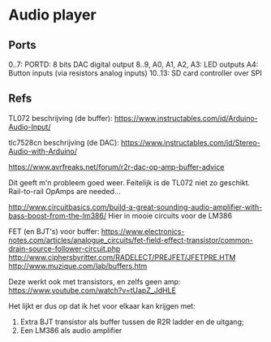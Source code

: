 # Audio player

## Ports

0..7: PORTD: 8 bits DAC digital output
8..9, A0, A1, A2, A3: LED outputs
A4: Button inputs (via resistors analog inputs)
10..13: SD card controller over SPI

## Refs


TL072 beschrijving (de buffer):
https://www.instructables.com/id/Arduino-Audio-Input/

tlc7528cn beschrijving (de DAC):
https://www.instructables.com/id/Stereo-Audio-with-Arduino/

https://www.avrfreaks.net/forum/r2r-dac-op-amp-buffer-advice

Dit geeft m'n probleem goed weer. Feitelijk is de TL072 niet zo geschikt. Rail-to-rail OpAmps are needed...


http://www.circuitbasics.com/build-a-great-sounding-audio-amplifier-with-bass-boost-from-the-lm386/
Hier in mooie circuits voor de LM386

FET (en BJT's) voor buffer:
https://www.electronics-notes.com/articles/analogue_circuits/fet-field-effect-transistor/common-drain-source-follower-circuit.php
http://www.ciphersbyritter.com/RADELECT/PREJFET/JFETPRE.HTM
http://www.muzique.com/lab/buffers.htm

Deze werkt ook met transistors, en zelfs geen amp:
https://www.youtube.com/watch?v=tUapZ_JdHLE


Het lijkt er dus op dat ik het voor elkaar kan krijgen met:
1. Extra BJT transistor als buffer tussen de R2R ladder en de uitgang;
2. Een LM386 als audio amplifier
